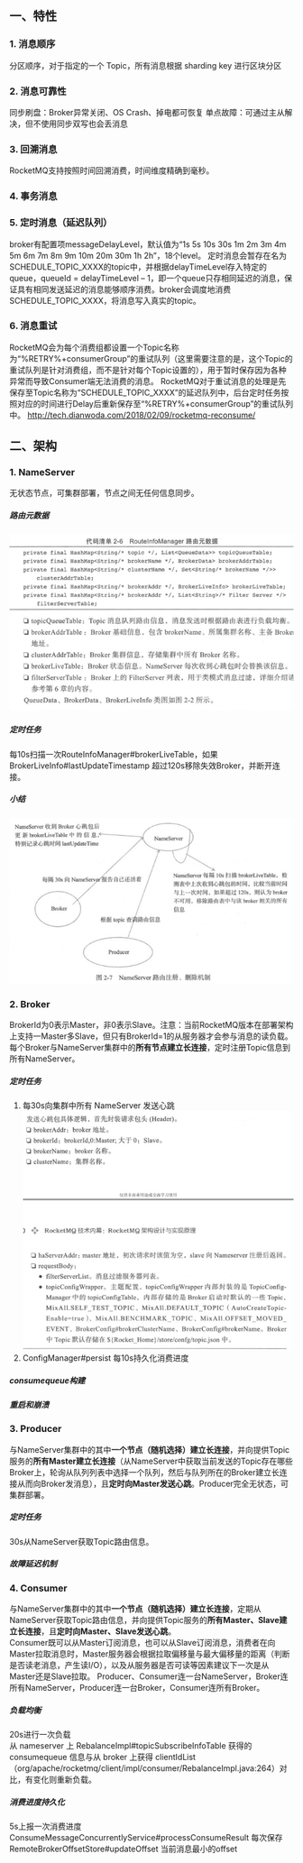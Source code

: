 ## 一、特性
### 1. 消息顺序
分区顺序，对于指定的一个 Topic，所有消息根据 sharding key 进行区块分区

### 2. 消息可靠性
同步刷盘：Broker异常关闭、OS Crash、掉电都可恢复
单点故障：可通过主从解决，但不使用同步双写也会丢消息

### 3. 回溯消息
RocketMQ支持按照时间回溯消费，时间维度精确到毫秒。

### 4. 事务消息

### 5. 定时消息（延迟队列）
broker有配置项messageDelayLevel，默认值为“1s 5s 10s 30s 1m 2m 3m 4m 5m 6m 7m 8m 9m 10m 20m 30m 1h 2h”，18个level。
定时消息会暂存在名为SCHEDULE_TOPIC_XXXX的topic中，并根据delayTimeLevel存入特定的queue，queueId = delayTimeLevel – 1，即一个queue只存相同延迟的消息，保证具有相同发送延迟的消息能够顺序消费。broker会调度地消费SCHEDULE_TOPIC_XXXX，将消息写入真实的topic。

### 6. 消息重试
RocketMQ会为每个消费组都设置一个Topic名称为“%RETRY%+consumerGroup”的重试队列（这里需要注意的是，这个Topic的重试队列是针对消费组，而不是针对每个Topic设置的），用于暂时保存因为各种异常而导致Consumer端无法消费的消息。
RocketMQ对于重试消息的处理是先保存至Topic名称为“SCHEDULE_TOPIC_XXXX”的延迟队列中，后台定时任务按照对应的时间进行Delay后重新保存至“%RETRY%+consumerGroup”的重试队列中。
http://tech.dianwoda.com/2018/02/09/rocketmq-reconsume/

## 二、架构
### 1. NameServer
无状态节点，可集群部署，节点之间无任何信息同步。
##### 路由元数据
![](resources/middleware/rocketmq/route_meta.jpg)
##### 定时任务
每10s扫描一次RouteInfoManager#brokerLiveTable，如果 BrokerLiveInfo#lastUpdateTimestamp 超过120s移除失效Broker，并断开连接。
##### 小结
![](resources/middleware/rocketmq/nameserver_summary.jpg)
### 2. Broker
BrokerId为0表示Master，非0表示Slave。注意：当前RocketMQ版本在部署架构上支持一Master多Slave，但只有BrokerId=1的从服务器才会参与消息的读负载。  
每个Broker与NameServer集群中的**所有节点建立长连接**，定时注册Topic信息到所有NameServer。
##### 定时任务
1. 每30s向集群中所有 NameServer 发送心跳
![](resources/middleware/rocketmq/heartbeat_msg.jpg)
2. ConfigManager#persist 每10s持久化消费进度

##### consumequeue构建

##### 重启和崩溃

### 3. Producer
与NameServer集群中的其中**一个节点（随机选择）建立长连接**，并向提供Topic 服务的**所有Master建立长连接**（从NameServer中获取当前发送的Topic存在哪些Broker上，轮询从队列列表中选择一个队列，然后与队列所在的Broker建立长连接从而向Broker发消息），且**定时向Master发送心跳**。Producer完全无状态，可集群部署。
##### 定时任务
30s从NameServer获取Topic路由信息。
##### 故障延迟机制

### 4. Consumer
与NameServer集群中的其中**一个节点（随机选择）建立长连接**，定期从NameServer获取Topic路由信息，并向提供Topic服务的**所有Master、Slave建立长连接**，且**定时向Master、Slave发送心跳**。  
Consumer既可以从Master订阅消息，也可以从Slave订阅消息，消费者在向Master拉取消息时，Master服务器会根据拉取偏移量与最大偏移量的距离（判断是否读老消息，产生读I/O），以及从服务器是否可读等因素建议下一次是从Master还是Slave拉取。
Producer、Consumer连一台NameServer，Broker连所有NameServer，Producer连一台Broker，Consumer连所有Broker。
##### 负载均衡
20s进行一次负载  
从 nameserver 上 RebalanceImpl#topicSubscribeInfoTable 获得的 consumequeue 信息与从 broker 上获得 clientIdList（org/apache/rocketmq/client/impl/consumer/RebalanceImpl.java:264）对比，有变化则重新负载。
##### 消费进度持久化
5s上报一次消费进度
ConsumeMessageConcurrentlyService#processConsumeResult 每次保存 RemoteBrokerOffsetStore#updateOffset 当前消息最小的offset